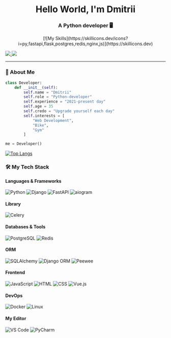<h1 align="center">Hello World, I'm Dmitrii</h1>
<h3 align="center">A Python developer 🖥️</h3>
<p align="center">[![My Skills](https://skillicons.dev/icons?i=py,fastapi,flask,postgres,redis,nginx,js)](https://skillicons.dev)</p>
<p align="center">

[//]: # (  <a href="https://github.com/dimKucher">)
[//]: # (    <img src="https://komarev.com/ghpvc/?username=dimKucher&color=blue&style=flat" alt="dimKucher" />)
[//]: # (  </a>)
  <a href="https://t.me/dimkucher_python">
    <img src="https://img.shields.io/badge/Telegram-2CA5E0?style=flat&logo=telegram&logoColor=white" />
  </a>
  <a href="mailto:dim.kucher.backend.python@gmail.com">
    <img src="https://img.shields.io/badge/Gmail-D14836?style=flat&logo=gmail&logoColor=white" />
  </a>
</p>

---

### 🚀 About Me
```python
class Developer:
    def __init__(self):
        self.name = "Dmitrii"
        self.role = "Python-developer"
        self.experience = "2021-present day"
        self.age = 35
        self.credo = "Upgrade yourself each day"
        self.interests = [
            "Web Development", 
            "Bike", 
            "Gym"
        ]

me = Developer()
```


[![Top Langs](https://github-readme-stats.vercel.app/api/top-langs/?username=dimKucher&layout=compact&theme=radical&hide_border=true)](https://github.com/dimKucher)

### 🛠️ My Tech Stack

#### **Languages & Frameworks**
![Python](https://img.shields.io/badge/Python-3776AB?style=for-the-badge&logo=python&logoColor=white)
![Django](https://img.shields.io/badge/Django-092E20?style=for-the-badge&logo=django&logoColor=white)
![FastAPI](https://img.shields.io/badge/FastAPI-009688?style=for-the-badge&logo=fastapi&logoColor=white)
![aiogram](https://img.shields.io/badge/aiogram-2CA5E0?style=for-the-badge&logo=telegram&logoColor=white)

#### **Library**
![Celery](https://img.shields.io/badge/Celery-37814A?style=for-the-badge&logo=celery&logoColor=white)

#### **Databases & Tools**
![PostgreSQL](https://img.shields.io/badge/PostgreSQL-4169E1?style=for-the-badge&logo=postgresql&logoColor=white)
![Redis](https://img.shields.io/badge/Redis-DC382D?style=for-the-badge&logo=redis&logoColor=white)

#### **ORM**
![SQLAlchemy](https://img.shields.io/badge/SQLAlchemy-D71F00?style=for-the-badge&logo=sqlalchemy&logoColor=white)
![Django ORM](https://img.shields.io/badge/Django_ORM-092E20?style=for-the-badge&logo=django&logoColor=white)
![Peewee](https://img.shields.io/badge/Peewee-3B7E9F?style=for-the-badge&logo=python&logoColor=white)

#### **Frontend**
![JavaScript](https://img.shields.io/badge/JavaScript-F7DF1E?style=for-the-badge&logo=javascript&logoColor=black)
![HTML](https://img.shields.io/badge/HTML-E34F26?style=for-the-badge&logo=html5&logoColor=white)
![CSS](https://img.shields.io/badge/CSS-1572B6?style=for-the-badge&logo=css3&logoColor=white)
![Vue.js](https://img.shields.io/badge/Vue.js-4FC08D?style=for-the-badge&logo=vuedotjs&logoColor=white)

#### **DevOps**
![Docker](https://img.shields.io/badge/Docker-2496ED?style=for-the-badge&logo=docker&logoColor=white)
![Linux](https://img.shields.io/badge/Linux-FCC624?style=for-the-badge&logo=linux&logoColor=black)

#### **My Editor**
![VS Code](https://img.shields.io/badge/VS_Code-007ACC?style=for-the-badge&logo=visual-studio-code&logoColor=white)
![PyCharm](https://img.shields.io/badge/PyCharm-000000?style=for-the-badge&logo=pycharm&logoColor=white)


